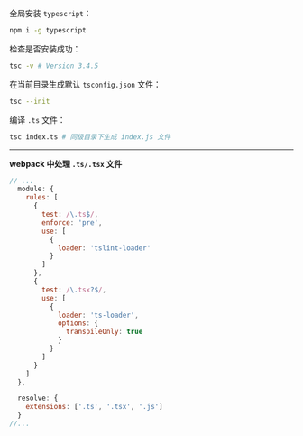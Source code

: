全局安装 `typescript`：
```sh
npm i -g typescript
```

检查是否安装成功：
```sh
tsc -v # Version 3.4.5
```

在当前目录生成默认 `tsconfig.json` 文件：
```sh
tsc --init
```

编译 `.ts` 文件：
```sh
tsc index.ts # 同级目录下生成 index.js 文件
```
---
**webpack 中处理 `.ts/.tsx` 文件**
```js
// ...
  module: {
    rules: [
      {
        test: /\.ts$/,
        enforce: 'pre',
        use: [
          {
            loader: 'tslint-loader'
          }
        ]
      },
      {
        test: /\.tsx?$/,
        use: [
          {
            loader: 'ts-loader',
            options: {
              transpileOnly: true
            }
          }
        ]
      }
    ]
  },

  resolve: {
    extensions: ['.ts', '.tsx', '.js']
  }
//...
```